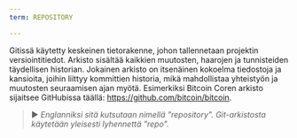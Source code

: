 ```yaml
---
term: REPOSITORY

---
```

Gitissä käytetty keskeinen tietorakenne, johon tallennetaan projektin versiointitiedot. Arkisto sisältää kaikkien muutosten, haarojen ja tunnisteiden täydellisen historian. Jokainen arkisto on itsenäinen kokoelma tiedostoja ja kansioita, joihin liittyy kommittien historia, mikä mahdollistaa yhteistyön ja muutosten seuraamisen ajan myötä. Esimerkiksi Bitcoin Coren arkisto sijaitsee GitHubissa täällä: https://github.com/bitcoin/bitcoin.

> ► *Englanniksi sitä kutsutaan nimellä "repository". Git-arkistosta käytetään yleisesti lyhennettä "repo".*